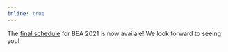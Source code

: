 ```yaml
---
inline: true
---
```


The [final schedule](/bea/2021#schedule) for BEA 2021 is now availale! We look forward to seeing you!
